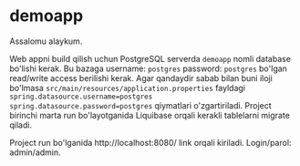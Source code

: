 # demoapp

Assalomu alaykum.

Web appni build qilish uchun PostgreSQL serverda `demoapp` nomli database bo'lishi kerak. 
Bu bazaga username: `postgres` password: `postgres` bo'lgan read/write access berilishi kerak. 
Agar qandaydir sabab bilan buni iloji bo'lmasa `src/main/resources/application.properties` fayldagi 
`spring.datasource.username=postgres`
`spring.datasource.password=postgres`
qiymatlari o'zgartiriladi. Project birinchi marta run bo'layotganida Liquibase orqali kerakli tablelarni migrate qiladi.

Project run bo'lganida http://localhost:8080/ link orqali kiriladi. Login/parol: admin/admin.
